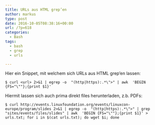 ```yaml
---
title: URLs aus HTML grep’en
author: markus
type: post
date: 2016-10-05T08:38:16+00:00
url: /?p=618
categories:
  - Bash
tags:
  - bash
  - grep
  - urls

---
```

Hier ein Snippet, mit welchem sich URLs aus HTML grep&#8217;en lassen:
  
`$ curl <url> 2>&1 | egrep -o  "(http|https):.*\">" | awk  'BEGIN {FS="\""};{print $1}'`

Hiermit lassen sich auch prima direkt files herunterladen, z.b. PDFs:
  
`$ curl http://events.linuxfoundation.org/events/linuxcon-europe/program/slides 2>&1 | egrep -o  "(http|https):.*\">" | grep "sites/events/files/slides" | awk  'BEGIN {FS="\""};{print $1}' > urls.txt; for i in $(cat urls.txt); do wget $i; done`